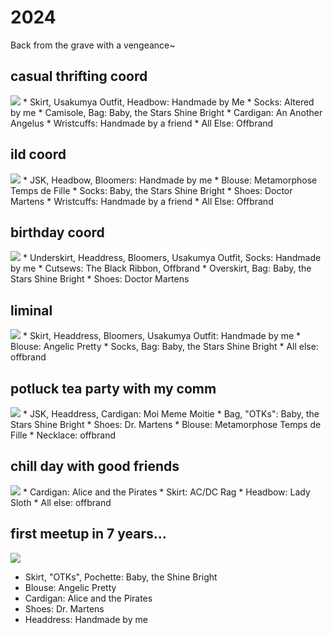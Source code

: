 # 2024

Back from the grave with a vengeance~

## casual thrifting coord
<img src="/img/coords/7.jpg">
* Skirt, Usakumya Outfit, Headbow: Handmade by Me
* Socks: Altered by me
* Camisole, Bag: Baby, the Stars Shine Bright
* Cardigan: An Another Angelus
* Wristcuffs: Handmade by a friend
* All Else: Offbrand

## ild coord
<img src="/img/coords/6.jpg">
* JSK, Headbow, Bloomers: Handmade by me
* Blouse: Metamorphose Temps de Fille
* Socks: Baby, the Stars Shine Bright
* Shoes: Doctor Martens
* Wristcuffs: Handmade by a friend
* All Else: Offbrand

## birthday coord
<img src="/img/coords/5.jpg">
* Underskirt, Headdress, Bloomers, Usakumya Outfit, Socks: Handmade by me
* Cutsews: The Black Ribbon, Offbrand
* Overskirt, Bag: Baby, the Stars Shine Bright
* Shoes: Doctor Martens

## liminal
<img src="/img/coords/4.jpg">
* Skirt, Headdress, Bloomers, Usakumya Outfit: Handmade by me
* Blouse: Angelic Pretty
* Socks, Bag: Baby, the Stars Shine Bright
* All else: offbrand

## potluck tea party with my comm
<img src="/img/coords/3.jpg">
* JSK, Headdress, Cardigan: Moi Meme Moitie
* Bag, "OTKs": Baby, the Stars Shine Bright
* Shoes: Dr. Martens
* Blouse: Metamorphose Temps de Fille
* Necklace: offbrand

## chill day with good friends
<img src="/img/coords/2.jpg">
* Cardigan: Alice and the Pirates
* Skirt: AC/DC Rag
* Headbow: Lady Sloth
* All else: offbrand

## first meetup in 7 years...
<img src="/img/coords/1.jpg">

* Skirt, "OTKs", Pochette: Baby, the Shine Bright
* Blouse: Angelic Pretty
* Cardigan: Alice and the Pirates
* Shoes: Dr. Martens
* Headdress: Handmade by me